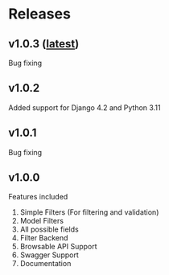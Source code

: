 # Releases

## v1.0.3 ([latest](/en/latest/))
Bug fixing

## v1.0.2
Added support for Django 4.2 and Python 3.11

## v1.0.1
Bug fixing

## v1.0.0
Features included

1. Simple Filters (For filtering and validation)
2. Model Filters
3. All possible fields   
4. Filter Backend
5. Browsable API Support
6. Swagger Support
7. Documentation
